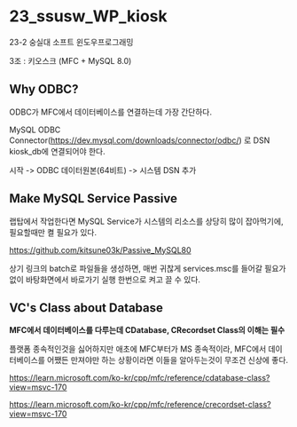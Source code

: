 # 23_ssusw_WP_kiosk

23-2 숭실대 소프트 윈도우프로그래밍

3조 : 키오스크 (MFC + MySQL 8.0)

## Why ODBC?
ODBC가 MFC에서 데이터베이스를 연결하는데 가장 간단하다.

MySQL ODBC Connector(https://dev.mysql.com/downloads/connector/odbc/) 로 DSN kiosk_db에 연결되어야 한다.

시작 -> ODBC 데이터원본(64비트) -> 시스템 DSN 추가

## Make MySQL Service Passive
랩탑에서 작업한다면 MySQL Service가 시스템의 리소스를 상당히 많이 잡아먹기에, 필요할때만 켤 필요가 있다.

https://github.com/kitsune03k/Passive_MySQL80

상기 링크의 batch로 파일들을 생성하면, 매번 귀찮게 services.msc를 들어갈 필요가 없이 바탕화면에서 바로가기 실행 한번으로 켜고 끌 수 있다.

## VC's Class about Database
**MFC에서 데이터베이스를 다루는데 CDatabase, CRecordset Class의 이해는 필수**

플랫폼 종속적인것을 싫어하지만 애초에 MFC부터가 MS 종속적이라, MFC에서 데이터베이스를 어쨌든 만져야만 하는 상황이라면 이들을 알아두는것이 무조건 신상에 좋다.

https://learn.microsoft.com/ko-kr/cpp/mfc/reference/cdatabase-class?view=msvc-170

https://learn.microsoft.com/ko-kr/cpp/mfc/reference/crecordset-class?view=msvc-170
